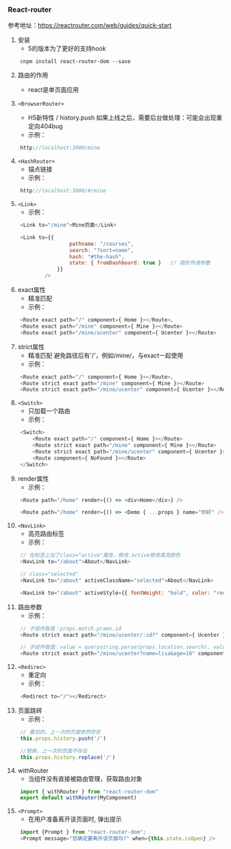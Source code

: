 ### React-router
参考地址：https://reactrouter.com/web/guides/quick-start

1. 安装
    * 5的版本为了更好的支持hook
```
    cnpm install react-router-dom --save
```

2. 路由的作用
    * react是单页面应用

3. `<BrowserRouter>`
    * H5新特性 / history.push 如果上线之后，需要后台做处理：可能会出现重定向404bug
    * 示例：
```js
    http://localhost:3000/mine
```

4. `<HashRouter>`
    * 锚点链接
    * 示例：
```js
    http://localhost:3000/#/mine
```

5. `<Link>`
    * 示例：
```js
    <Link to="/mine">Mine页面</Link>
```
```js
    <Link to={{
                    pathname: "/courses",
                    search: "?sort=name",
                    hash: "#the-hash",
                    state: { fromDashboard: true }   // 隐形传递参数
                }}
            />
```

6. exact属性
    * 精准匹配
    * 示例：
```js
    <Route exact path="/" component={ Home }></Route>、
    <Route exact path="/mine" component={ Mine }></Route>
    <Route exact path="/mine/ucenter" component={ Ucenter }></Route>
```

7. strict属性
    * 精准匹配 避免路径后有'/'，例如/mine/，与exact一起使用
    * 示例：
```js
    <Route exact path="/" component={ Home }></Route>、
    <Route strict exact path="/mine" component={ Mine }></Route>
    <Route strict exact path="/mine/ucenter" component={ Ucenter }></Route>
```

8. `<Switch>`
    * 只加载一个路由
    * 示例：
```js
    <Switch>
        <Route exact path="/" component={ Home }></Route>
        <Route strict exact path="/mine" component={ Mine }></Route>
        <Route strict exact path="/mine/ucenter" component={ Ucenter }></Route>
        <Route component={ NoFound }></Route>
    </Switch>
```

9. render属性
    * 示例：
```js
    <Route path="/home" render={() => <div>Home</div>} />
```
```js
    <Route path="/home" render={() => <Demo { ...props } name="你好" />} />
```

10. `<NavLink>`
    * 高亮路由标签
    * 示例：
```js
    // 在标签上加了class="active"属性，修改.active修改高亮颜色
    <NavLink to="/about">About</NavLink>
```
```js
    // class="selected"
    <NavLink to="/about" activeClassName="selected">About</NavLink>
```
```js
    <NavLink to="/about" activeStyle={{ fontWeight: "bold", color: "red"}}>About</NavLink>
```

11. 路由参数
    * 示例：
```js
    // 子组件取值：props.match.prams.id
    <Route strict exact path="/mine/ucenter/:id?" component={ Ucenter }></Route>
```
```js
    // 子组件取值：value = querystring.parse(props.location.search), value.name, value.age
    <Route strict exact path="/mine/ucenter?name=lisa&age=18" component={ Ucenter }></Route>
```

12. `<Redirec>`
    * 重定向
    * 示例：
```js
    <Redirect to="/"></Redirect>
```

13. 页面跳转
    * 示例：
```js
    // 叠加的，上一次的页面依然存在
    this.props.history.push('/')
```
```js
    //替换，上一次的页面不存在
    this.props.history.replace('/')
```

14. withRouter
    * 当组件没有直接被路由管理，获取路由对象
```js
    import { withRouter } from "react-router-dom"
    export default withRouter(MyComponent)
```

15. `<Prompt>`
    * 在用户准备离开该页面时, 弹出提示
```js
    import {Prompt } from "react-router-dom";
    <Prompt message="您确定要离开该页面吗?" when={this.state.isOpen} />
```